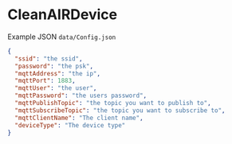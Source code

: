 # CleanAIRDevice

Example JSON `data/Config.json`

```json
{
  "ssid": "the ssid",
  "password": "the psk",
  "mqttAddress": "the ip",
  "mqttPort": 1883,
  "mqttUser": "the user",
  "mqttPassword": "the users password",
  "mqttPublishTopic": "the topic you want to publish to",
  "mqttSubscribeTopic": "the topic you want to subscribe to",
  "mqttClientName": "The client name",
  "deviceType": "The device type"
}
```
